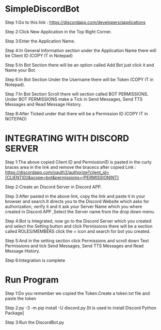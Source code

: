 # SimpleDiscordBot

Step 1:Go to this link : https://discordapp.com/developers/applications

Step 2:Click New Application in the Top Right Corner.

Step 3:Enter the Application Name.

Step 4:In General Information section under the Application Name there will be Client ID (COPY IT in Notepad)

Step 5:In Bot Section there will be an option called Add Bot just click it and Name your Bot.

Step 6:In Bot Section Under the Username there will be Token (COPY IT in Notepad).

Step 7:In Bot Section Scroll there will section called BOT PERMISSIONS. Under BOT PERMISSIONS make a Tick in Send Messages, Send TTS Messages and Read Message History.

Step 8:After Ticked under that there will be a Permission ID (COPY IT in NOTEPAD)

# INTEGRATING WITH DISCORD SERVER

Step 1:The above copied Client ID and PermissionID is pasted in the curly braces area in the link and remove the bracecs after copied Link : https://discordapp.com/oauth2/authorize?client_id={CLIENTID}&scope=bot&permissions={PERMISSIONINT}

Step 2:Create an Discord Server in Discord APP.

Step 3:After pasted in the above link, copy the link and paste it in your browser and search.It directs you to the Discord Website which asks for authorization, verify it and it ask your Server Name which you where created in Discord APP ,Select the Server name from the drop down menu.

Step 4:Bot is Integrated, now go to the Discord Server which you created and select the Setting button and click Permissions there will be a section called ROLES/MEMBERS click the + icon and search for bot you created.

Step 5:And in the setting section click Permissions and scroll down Text Permissions and tick Send Messages, Send TTS Messages and Read Message History.

Step 6:Integration is complete

# Run Program

Step 1:Do you remember we copied the Token.Create a token.txt file and paste the token

Step 2:py -3 -m pip install -U discord.py [It is used to install Discord Python Package]

Step 3:Run the DiscordBot.py
